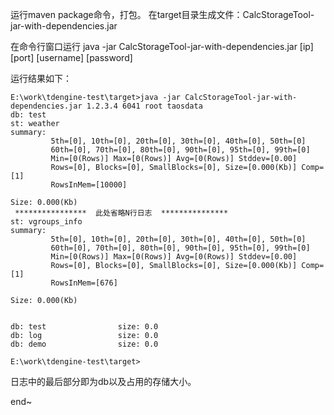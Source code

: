 运行maven package命令，打包。
在target目录生成文件：CalcStorageTool-jar-with-dependencies.jar

在命令行窗口运行
java -jar CalcStorageTool-jar-with-dependencies.jar [ip] [port] [username] [password]

运行结果如下：

```
E:\work\tdengine-test\target>java -jar CalcStorageTool-jar-with-dependencies.jar 1.2.3.4 6041 root taosdata
db: test
st: weather
summary:
         5th=[0], 10th=[0], 20th=[0], 30th=[0], 40th=[0], 50th=[0]
         60th=[0], 70th=[0], 80th=[0], 90th=[0], 95th=[0], 99th=[0]
         Min=[0(Rows)] Max=[0(Rows)] Avg=[0(Rows)] Stddev=[0.00]
         Rows=[0], Blocks=[0], SmallBlocks=[0], Size=[0.000(Kb)] Comp=[1]
         RowsInMem=[10000]

Size: 0.000(Kb)
 ****************  此处省略N行日志  ***************
st: vgroups_info
summary:
         5th=[0], 10th=[0], 20th=[0], 30th=[0], 40th=[0], 50th=[0]
         60th=[0], 70th=[0], 80th=[0], 90th=[0], 95th=[0], 99th=[0]
         Min=[0(Rows)] Max=[0(Rows)] Avg=[0(Rows)] Stddev=[0.00]
         Rows=[0], Blocks=[0], SmallBlocks=[0], Size=[0.000(Kb)] Comp=[1]
         RowsInMem=[676]

Size: 0.000(Kb)


db: test                size: 0.0
db: log                 size: 0.0
db: demo                size: 0.0

E:\work\tdengine-test\target>

```

日志中的最后部分即为db以及占用的存储大小。

end~